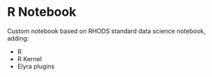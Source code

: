 # R Notebook

Custom notebook based on RHODS standard data science notebook, adding:

* R
* R Kernel
* Elyra plugins